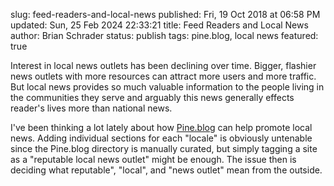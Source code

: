 slug: feed-readers-and-local-news
published: Fri, 19 Oct 2018 at 06:58 PM
updated: Sun, 25 Feb 2024 22:33:21 
title: Feed Readers and Local News
author: Brian Schrader
status: publish
tags: pine.blog, local news
featured: true

Interest in local news outlets has been declining over time. Bigger, flashier news outlets with more resources can attract more users and more traffic. But local news provides so much valuable information to the people living in the communities they serve and arguably this news generally effects reader's lives more than national news.

I've been thinking a lot lately about how [Pine.blog][pine] can help promote local news. Adding individual sections for each "locale" is obviously untenable since the Pine.blog directory is manually curated, but simply tagging a site as a "reputable local news outlet" might be enough. The issue then is deciding what  reputable", "local", and "news outlet" mean from the outside.

[pine]: https://pine.blog/

